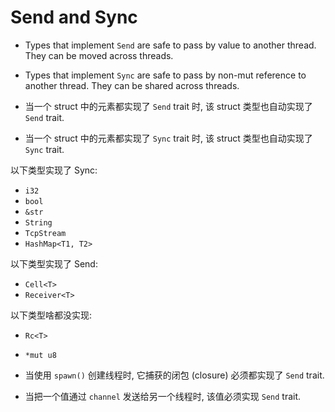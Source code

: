 
# Send and Sync

* Types that implement `Send` are safe to pass by value to another thread. They can
be moved across threads.
* Types that implement `Sync` are safe to pass by non-mut reference to another thread.
They can be shared across threads.

* 当一个 struct 中的元素都实现了 `Send` trait 时, 该 struct 类型也自动实现了 `Send` trait.
* 当一个 struct 中的元素都实现了 `Sync` trait 时, 该 struct 类型也自动实现了 `Sync` trait.

以下类型实现了 Sync:
* `i32`
* `bool`
* `&str`
* `String`
* `TcpStream`
* `HashMap<T1, T2>`

以下类型实现了 Send:
* `Cell<T>`
* `Receiver<T>`

以下类型啥都没实现:
* `Rc<T>`
* `*mut u8`

* 当使用 `spawn()` 创建线程时, 它捕获的闭包 (closure) 必须都实现了 `Send` trait.
* 当把一个值通过 `channel` 发送给另一个线程时, 该值必须实现 `Send` trait.
